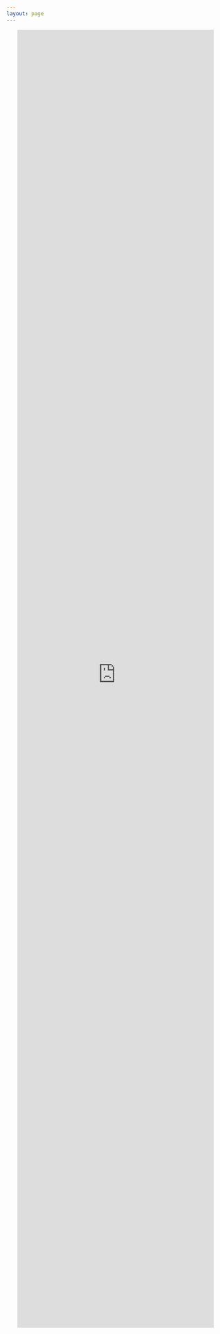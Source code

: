 ```yaml
---
layout: page
---
```


<iframe 
  id="myIframe" 
  width="90%" 
  height="3000px" 
  src="https://lookerstudio.google.com/embed/reporting/55a75e4e-9843-4381-9654-c6fccce58ea1/page/18DeE?hl=en" 
  frameborder="0" 
  style="border:0" 
  allowfullscreen 
  sandbox="allow-storage-access-by-user-activation allow-scripts allow-same-origin allow-popups allow-popups-to-escape-sandbox">
</iframe>

<style scoped>
    /* iframe 居中 */
    iframe {
        margin: 0 auto;
        display: block;
    }
</style>
